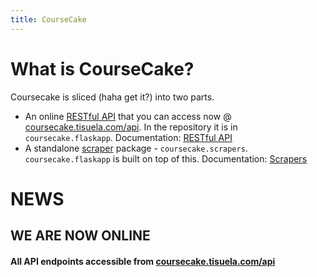 ```yaml
---
title: CourseCake
---
```

# What is CourseCake?
Coursecake is sliced (haha get it?) into two parts.
- An online [RESTful API](/RESTful-API) that you can access now @ [coursecake.tisuela.com/api](https://coursecake.tisuela.com/api). In the repository it is in `coursecake.flaskapp`. Documentation: [RESTful API](/RESTful-API)
- A standalone [scraper](/Scrapers) package - `coursecake.scrapers`. `coursecake.flaskapp` is built on top of this. Documentation: [Scrapers](/Scrapers)

# NEWS
## WE ARE NOW ONLINE
#### All API endpoints accessible from [coursecake.tisuela.com/api](https://coursecake.tisuela.com/api)



